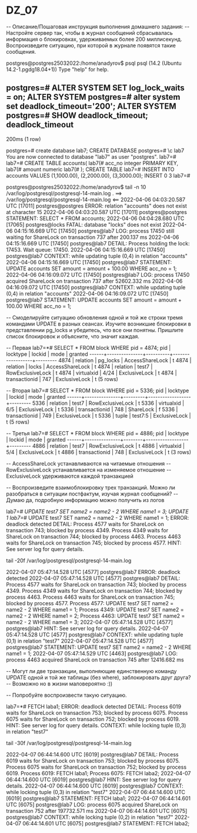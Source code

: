 # DZ_07

-- Описание/Пошаговая инструкция выполнения домашнего задания:
-- Настройте сервер так, чтобы в журнал сообщений сбрасывалась информация о блокировках, удерживаемых более 200 миллисекунд. Воспроизведите ситуацию, при которой в журнале появятся такие сообщения.

postgres@postgres25032022:/home/anadyrov$ psql
psql (14.2 (Ubuntu 14.2-1.pgdg18.04+1))
Type "help" for help.

postgres=# ALTER SYSTEM SET log_lock_waits = on;
ALTER SYSTEM
postgres=# alter system set deadlock_timeout='200';
ALTER SYSTEM
postgres=# SHOW deadlock_timeout;
 deadlock_timeout 
------------------
 200ms
(1 row)


postgres=# create database lab7;
CREATE DATABASE
postgres=# \c lab7
You are now connected to database "lab7" as user "postgres".
lab7=# 
lab7=# CREATE TABLE accounts(
lab7(#   acc_no integer PRIMARY KEY,
lab7(#   amount numeric
lab7(# );
CREATE TABLE
lab7=# INSERT INTO accounts VALUES (1,1000.00), (2,2000.00), (3,3000.00);
INSERT 0 3
lab7=# 


postgres@postgres25032022:/home/anadyrov$ tail -n 10 /var/log/postgresql/postgresql-14-main.log .
==> /var/log/postgresql/postgresql-14-main.log <==
2022-04-06 04:03:20.587 UTC [17011] postgres@postgres ERROR:  relation "accounts" does not exist at character 15
2022-04-06 04:03:20.587 UTC [17011] postgres@postgres STATEMENT:  SELECT * FROM accounts;
2022-04-06 04:04:28.680 UTC [17065] postgres@locks FATAL:  database "locks" does not exist
2022-04-06 04:15:16.669 UTC [17450] postgres@lab7 LOG:  process 17450 still waiting for ShareLock on transaction 737 after 200.137 ms
2022-04-06 04:15:16.669 UTC [17450] postgres@lab7 DETAIL:  Process holding the lock: 17453. Wait queue: 17450.
2022-04-06 04:15:16.669 UTC [17450] postgres@lab7 CONTEXT:  while updating tuple (0,4) in relation "accounts"
2022-04-06 04:15:16.669 UTC [17450] postgres@lab7 STATEMENT:  UPDATE accounts SET amount = amount + 100.00 WHERE acc_no = 1;
2022-04-06 04:16:09.072 UTC [17450] postgres@lab7 LOG:  process 17450 acquired ShareLock on transaction 737 after 52602.332 ms
2022-04-06 04:16:09.072 UTC [17450] postgres@lab7 CONTEXT:  while updating tuple (0,4) in relation "accounts"
2022-04-06 04:16:09.072 UTC [17450] postgres@lab7 STATEMENT:  UPDATE accounts SET amount = amount + 100.00 WHERE acc_no = 1;

-- Смоделируйте ситуацию обновления одной и той же строки тремя командами UPDATE в разных сеансах. Изучите возникшие блокировки в представлении pg_locks и убедитесь, что все они понятны. Пришлите список блокировок и объясните, что значит каждая.


-- Первая
lab7=*# SELECT * FROM block WHERE pid = 4874;
 pid  |   locktype    |  lockid  |       mode       | granted 
------+---------------+----------+------------------+---------
 4874 | relation      | pg_locks | AccessShareLock  | t
 4874 | relation      | locks    | AccessShareLock  | t
 4874 | relation      | test7    | RowExclusiveLock | t
 4874 | virtualxid    | 4/24     | ExclusiveLock    | t
 4874 | transactionid | 747      | ExclusiveLock    | t
(5 rows)

-- Вторая
lab7=# SELECT * FROM block WHERE pid = 5336;
 pid  |   locktype    | lockid  |       mode       | granted 
------+---------------+---------+------------------+---------
 5336 | relation      | test7   | RowExclusiveLock | t
 5336 | virtualxid    | 6/5     | ExclusiveLock    | t
 5336 | transactionid | 748     | ShareLock        | f
 5336 | transactionid | 749     | ExclusiveLock    | t
 5336 | tuple         | test7:5 | ExclusiveLock    | t
(5 rows)

-- Третья
lab7=# SELECT * FROM block WHERE pid = 4886;
 pid  |   locktype    | lockid |       mode       | granted 
------+---------------+--------+------------------+---------
 4886 | relation      | test7  | RowExclusiveLock | t
 4886 | virtualxid    | 5/4    | ExclusiveLock    | t
 4886 | transactionid | 748    | ExclusiveLock    | t
(3 rows)

-- AccessShareLock устанавливаются на читаемые отношения
-- RowExclusiveLock устанавливается на изменяемое отношение
-- ExclusiveLock удерживаются каждой транзакцией


-- Воспроизведите взаимоблокировку трех транзакций. Можно ли разобраться в ситуации постфактум, изучая журнал сообщений?
-- Думаю да, подробную информацию можно получить из логов

lab7=*# UPDATE test7 SET name2 = name2 - 2 WHERE name1 = 3;
UPDATE 1
lab7=*# UPDATE test7 SET name2 = name2 - 2 WHERE name1 = 1;
ERROR:  deadlock detected
DETAIL:  Process 4577 waits for ShareLock on transaction 743; blocked by process 4349.
Process 4349 waits for ShareLock on transaction 744; blocked by process 4463.
Process 4463 waits for ShareLock on transaction 745; blocked by process 4577.
HINT:  See server log for query details.

tail -20f /var/log/postgresql/postgresql-14-main.log

2022-04-07 05:47:14.528 UTC [4577] postgres@lab7 ERROR:  deadlock detected
2022-04-07 05:47:14.528 UTC [4577] postgres@lab7 DETAIL:  Process 4577 waits for ShareLock on transaction 743; blocked by process 4349.
        Process 4349 waits for ShareLock on transaction 744; blocked by process 4463.
        Process 4463 waits for ShareLock on transaction 745; blocked by process 4577.
        Process 4577: UPDATE test7 SET name2 = name2 - 2 WHERE name1 = 1;
        Process 4349: UPDATE test7 SET name2 = name2 - 2 WHERE name1 = 2;
        Process 4463: UPDATE test7 SET name2 = name2 - 2 WHERE name1 = 3;
2022-04-07 05:47:14.528 UTC [4577] postgres@lab7 HINT:  See server log for query details.
2022-04-07 05:47:14.528 UTC [4577] postgres@lab7 CONTEXT:  while updating tuple (0,1) in relation "test7"
2022-04-07 05:47:14.528 UTC [4577] postgres@lab7 STATEMENT:  UPDATE test7 SET name2 = name2 - 2 WHERE name1 = 1;
2022-04-07 05:47:14.529 UTC [4463] postgres@lab7 LOG:  process 4463 acquired ShareLock on transaction 745 after 12416.682 ms

-- Могут ли две транзакции, выполняющие единственную команду UPDATE одной и той же таблицы (без where), заблокировать друг друга?
-- Возможно но в жизни маловероятно :))

-- Попробуйте воспроизвести такую ситуацию.

lab7=*# FETCH laba1;
ERROR:  deadlock detected
DETAIL:  Process 6019 waits for ShareLock on transaction 753; blocked by process 6075.
Process 6075 waits for ShareLock on transaction 752; blocked by process 6019.
HINT:  See server log for query details.
CONTEXT:  while locking tuple (0,3) in relation "test7"

tail -30f /var/log/postgresql/postgresql-14-main.log

2022-04-07 06:44:14.600 UTC [6019] postgres@lab7 DETAIL:  Process 6019 waits for ShareLock on transaction 753; blocked by process 6075.
        Process 6075 waits for ShareLock on transaction 752; blocked by process 6019.
        Process 6019: FETCH laba1;
        Process 6075: FETCH laba2;
2022-04-07 06:44:14.600 UTC [6019] postgres@lab7 HINT:  See server log for query details.
2022-04-07 06:44:14.600 UTC [6019] postgres@lab7 CONTEXT:  while locking tuple (0,3) in relation "test7"
2022-04-07 06:44:14.600 UTC [6019] postgres@lab7 STATEMENT:  FETCH laba1;
2022-04-07 06:44:14.601 UTC [6075] postgres@lab7 LOG:  process 6075 acquired ShareLock on transaction 752 after 197732.571 ms
2022-04-07 06:44:14.601 UTC [6075] postgres@lab7 CONTEXT:  while locking tuple (0,2) in relation "test7"
2022-04-07 06:44:14.601 UTC [6075] postgres@lab7 STATEMENT:  FETCH laba2;




